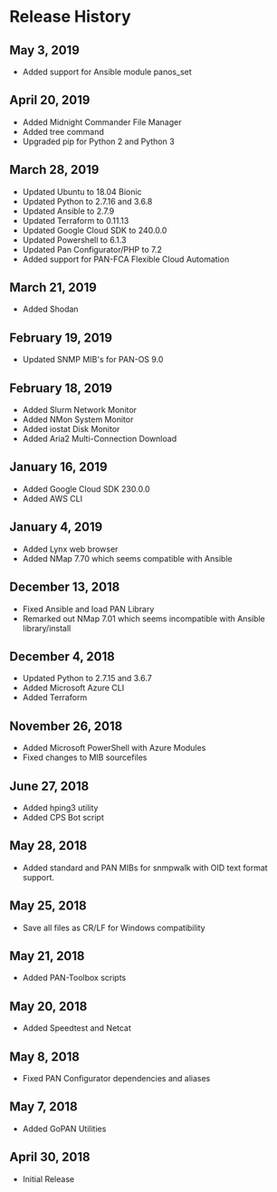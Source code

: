 Release History
===============

May 3, 2019
--------------
- Added support for Ansible module panos_set

April 20, 2019
--------------
- Added Midnight Commander File Manager
- Added tree command
- Upgraded pip for Python 2 and Python 3

March 28, 2019
--------------
- Updated Ubuntu to 18.04 Bionic
- Updated Python to 2.7.16 and 3.6.8
- Updated Ansible to 2.7.9
- Updated Terraform to 0.11.13
- Updated Google Cloud SDK to 240.0.0
- Updated Powershell to 6.1.3
- Updated Pan Configurator/PHP to 7.2 
- Added support for PAN-FCA Flexible Cloud Automation

March 21, 2019
--------------
- Added Shodan

February 19, 2019
-----------------
- Updated SNMP MIB's for PAN-OS 9.0

February 18, 2019
-----------------
- Added Slurm Network Monitor
- Added NMon System Monitor
- Added iostat Disk Monitor
- Added Aria2 Multi-Connection Download 

January 16, 2019
----------------
- Added Google Cloud SDK 230.0.0
- Added AWS CLI

January 4, 2019
---------------
- Added Lynx web browser
- Added NMap 7.70 which seems compatible with Ansible

December 13, 2018
-----------------
- Fixed Ansible and load PAN Library
- Remarked out NMap 7.01 which seems incompatible with Ansible library/install

December 4, 2018
----------------
- Updated Python to 2.7.15 and 3.6.7
- Added Microsoft Azure CLI
- Added Terraform

November 26, 2018
-----------------
- Added Microsoft PowerShell with Azure Modules
- Fixed changes to MIB sourcefiles

June 27, 2018
-------------
- Added hping3 utility
- Added CPS Bot script

May 28, 2018
------------
- Added standard and PAN MIBs for snmpwalk with OID text format support.

May 25, 2018
------------
- Save all files as CR/LF for Windows compatibility

May 21, 2018
------------
- Added PAN-Toolbox scripts

May 20, 2018
------------
- Added Speedtest and Netcat

May 8, 2018
-----------
- Fixed PAN Configurator dependencies and aliases

May 7, 2018
-----------
- Added GoPAN Utilities

April 30, 2018
--------------
- Initial Release
